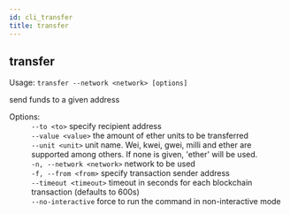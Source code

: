 ```yaml
---
id: cli_transfer
title: transfer
---
```


<div class="cli-command"><h2 class="cli-title">transfer</h2><p class="cli-usage">Usage: <code>transfer --network &lt;network&gt; [options]</code></p><p>send funds to a given address<br/></p><dl><dt><span>Options:</span></dt><dd><div><code>--to &lt;to&gt;</code> specify recipient address</div><div><code>--value &lt;value&gt;</code> the amount of ether units to be transferred</div><div><code>--unit &lt;unit&gt;</code> unit name. Wei, kwei, gwei, milli and ether are supported among others. If none is given, &#x27;ether&#x27; will be used.</div><div><code>-n, --network &lt;network&gt;</code> network to be used</div><div><code>-f, --from &lt;from&gt;</code> specify transaction sender address</div><div><code>--timeout &lt;timeout&gt;</code> timeout in seconds for each blockchain transaction (defaults to 600s)</div><div><code>--no-interactive</code> force to run the command in non-interactive mode</div></dd></dl></div>
